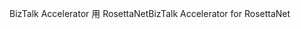 <span data-ttu-id="82e78-101">BizTalk Accelerator 用 RosettaNet</span><span class="sxs-lookup"><span data-stu-id="82e78-101">BizTalk Accelerator for RosettaNet</span></span>
